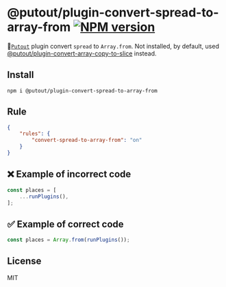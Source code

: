 # @putout/plugin-convert-spread-to-array-from [![NPM version][NPMIMGURL]][NPMURL]

[NPMIMGURL]: https://img.shields.io/npm/v/@putout/plugin-convert-spread-to-array-from.svg?style=flat&longCache=true
[NPMURL]: https://npmjs.org/package/@putout/plugin-convert-spread-to-array-from"npm"

🐊[`Putout`](https://github.com/coderaiser/putout) plugin convert `spread` to `Array.from`. Not installed, by default, used [@putout/plugin-convert-array-copy-to-slice](https://github.com/coderaiser/putout/tree/master/packages/plugin-convert-array-copy-to-slice) instead.

## Install

```
npm i @putout/plugin-convert-spread-to-array-from
```

## Rule

```json
{
    "rules": {
        "convert-spread-to-array-from": "on"
    }
}
```

## ❌ Example of incorrect code

```js
const places = [
    ...runPlugins(),
];
```

## ✅ Example of correct code

```js
const places = Array.from(runPlugins());
```

## License

MIT

